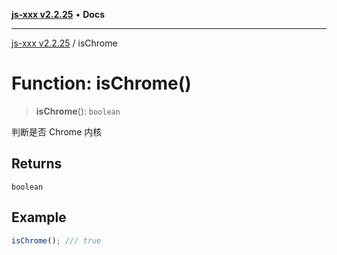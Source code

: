 [**js-xxx v2.2.25**](../README.md) • **Docs**

***

[js-xxx v2.2.25](../README.md) / isChrome

# Function: isChrome()

> **isChrome**(): `boolean`

判断是否 Chrome 内核

## Returns

`boolean`

## Example

```ts
isChrome(); /// true
```
